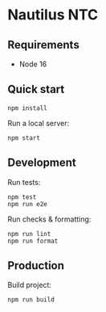 # Nautilus NTC

## Requirements

- Node 16

## Quick start

```shell
npm install
```

Run a local server:

```shell
npm start
```

## Development

Run tests:

```shell
npm test
npm run e2e
```

Run checks & formatting:

```shell
npm run lint
npm run format
```

## Production

Build project:

```shell
npm run build
```
